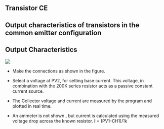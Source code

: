 Transistor CE
---

## Output characteristics of transistors in the common emitter configuration

## Output Characteristics
![](file:///android_asset/DOC_HTML/apps/images/schematics/tranCE.svg@100%|auto)

* Make the connections as shown in the figure.

* Select a voltage at PV2, for setting base current. This voltage, in combination with the 200K series resistor acts as a passive constant current source.

* The Collector voltage and current are measured by the program and plotted in real time.

* An ammeter is not shown , but current is calculated using the measured voltage drop across the known resistor. I = (PV1-CH1)/1k


